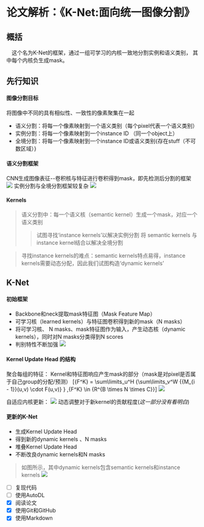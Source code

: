 # 论文解析：《K-Net:面向统一图像分割》
## 概括
&emsp;这个名为K-Net的框架，通过一组可学习的内核一致地分割实例和语义类别， 其中每个内核负生成mask。
## 先行知识
#### 图像分割目标
将图像中不同的具有相似性、一致性的像素聚集在一起
  - 语义分割：将每一个像素映射到一个语义类别（每个pixel代表一个语义类别）
  - 实例分割：将每一个像素映射到一个instance ID （同一个object上）
  - 全境分割：将每一个像素映射到一个instance ID或语义类别{存在stuff（不可数区域）}
#### 语义分割框架
CNN生成图像表征--卷积核与特征进行卷积得到mask，即先检测后分割的框架
![](E:/Desktop/图片1.png)
实例分割与全境分割框架较复杂
![](E:/Desktop/图片2.png)

#### Kernels
> 语义分割中：每一个语义核（semantic kernel）生成一个mask，对应一个语义类别
  >>试图寻找‘instance kernels’以解决实例分割
  >>将 semantic kernels 与 instance kernel结合以解决全境分割

>寻找instance kernels的难点：semantic kernels特点易得，instance kernels需要动态分配，因此我们试图构造‘dynamic kernels’

## K-Net
#### 初始框架
- Backbone和neck提取mask特征图（Mask Feature Map）
- 可学习核（learned kernels）与特征图卷积得到新的mask（N masks）
- 将可学习核、 N masks、mask特征图作为输入，产生动态核（dynamic kernels），同时对N masks分类得到N scores
- 判别特性不断加强
![](E:/Desktop/图片3.png)

#### Kernel Update Head 的结构
聚合每组的特征：
Kernel和特征图响应产生mask的部分（mask是对pixel是否属于自己group的分配/预测）
 \[{F^K} = \sum\limits_u^H {\sum\limits_v^W {{M_{i - 1}}(u,v) \cdot F(u,v)} } ,{F^K} \in {R^{B \times N \times C}}\]
![](E:/Desktop/图片4.png)

自适应内核更新：
![](E:/Desktop/图片6.png)
动态调整对于新kernel的贡献程度(_这一部分没有看明白_)

#### 更新的K-Net
- 生成Kernel Update Head
- 得到新的dynamic kernels 、N masks 
- 堆叠Kernel Update Head
- 不断改良dynamic kernels和N masks 
>如图所示，其中dynamic kernels包含semantic kernels和instance kernels
![](E:/Desktop/图片5.png)

- [ ] 复现代码
- [ ] 使用AutoDL
- [x] 阅读论文
- [x] 使用Git和GitHub
- [x] 使用Markdown
